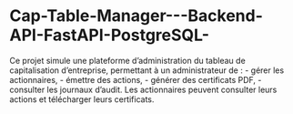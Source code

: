 # Cap-Table-Manager---Backend-API-FastAPI-PostgreSQL-
Ce projet simule une plateforme d’administration du tableau de capitalisation d’entreprise, permettant à un administrateur de : - gérer les actionnaires, - émettre des actions, - générer des certificats PDF, - consulter les journaux d’audit.  Les actionnaires peuvent consulter leurs actions et télécharger leurs certificats.
